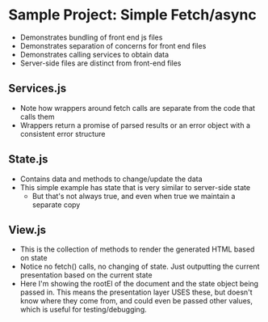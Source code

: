 # Sample Project: Simple Fetch/async

- Demonstrates bundling of front end js files
- Demonstrates separation of concerns for front end files
- Demonstrates calling services to obtain data
- Server-side files are distinct from front-end files

## Services.js

- Note how wrappers around fetch calls are separate from the code that calls them
- Wrappers return a promise of parsed results or an error object with a consistent error structure

## State.js

- Contains data and methods to change/update the data
- This simple example has state that is very similar to server-side state
  - But that's not always true, and even when true we maintain a separate copy

## View.js

- This is the collection of methods to render the generated HTML based on state
- Notice no fetch() calls, no changing of state.  Just outputting the current presentation based on the current state
- Here I'm showing the rootEl of the document and the state object being passed in.  This means the presentation layer USES these, but doesn't know where they come from, and could even be passed other values, which is useful for testing/debugging.




